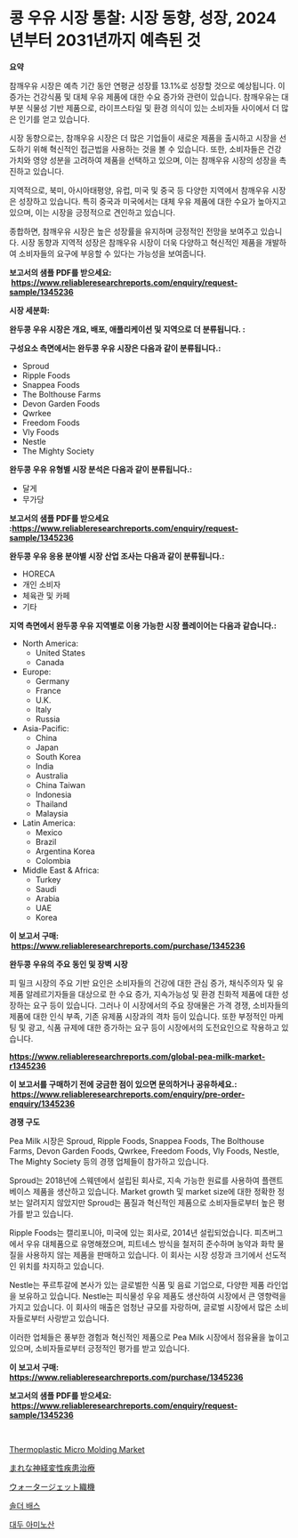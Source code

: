 <p><h1>콩 우유 시장 통찰: 시장 동향, 성장, 2024년부터 2031년까지 예측된 것</h1></p><p><strong>요약</strong></p>
<p><p>참깨우유 시장은 예측 기간 동안 연평균 성장률 13.1%로 성장할 것으로 예상됩니다. 이 증가는 건강식품 및 대체 우유 제품에 대한 수요 증가와 관련이 있습니다. 참깨우유는 대부분 식물성 기반 제품으로, 라이프스타일 및 환경 의식이 있는 소비자들 사이에서 더 많은 인기를 얻고 있습니다.</p><p>시장 동향으로는, 참깨우유 시장은 더 많은 기업들이 새로운 제품을 출시하고 시장을 선도하기 위해 혁신적인 접근법을 사용하는 것을 볼 수 있습니다. 또한, 소비자들은 건강 가치와 영양 성분을 고려하여 제품을 선택하고 있으며, 이는 참깨우유 시장의 성장을 촉진하고 있습니다.</p><p>지역적으로, 북미, 아시아태평양, 유럽, 미국 및 중국 등 다양한 지역에서 참깨우유 시장은 성장하고 있습니다. 특히 중국과 미국에서는 대체 우유 제품에 대한 수요가 높아지고 있으며, 이는 시장을 긍정적으로 견인하고 있습니다.</p><p>종합하면, 참깨우유 시장은 높은 성장률을 유지하며 긍정적인 전망을 보여주고 있습니다. 시장 동향과 지역적 성장은 참깨우유 시장이 더욱 다양하고 혁신적인 제품을 개발하여 소비자들의 요구에 부응할 수 있다는 가능성을 보여줍니다.</p></p>
<p><strong>보고서의 샘플 PDF를 받으세요: &nbsp;<a href="https://www.reliableresearchreports.com/enquiry/request-sample/1345236">https://www.reliableresearchreports.com/enquiry/request-sample/1345236</a></strong></p>
<p><strong>시장 세분화:</strong></p>
<p><strong> 완두콩 우유 시장은 개요, 배포, 애플리케이션 및 지역으로 더 분류됩니다. :</strong></p>
<p><strong>구성요소 측면에서는 완두콩 우유 시장은 다음과 같이 분류됩니다.:</strong></p>
<p><ul><li>Sproud</li><li>Ripple Foods</li><li>Snappea Foods</li><li>The Bolthouse Farms</li><li>Devon Garden Foods</li><li>Qwrkee</li><li>Freedom Foods</li><li>Vly Foods</li><li>Nestle</li><li>The Mighty Society</li></ul></p>
<p><strong> 완두콩 우유 유형별 시장 분석은 다음과 같이 분류됩니다.:</strong></p>
<p><ul><li>달게</li><li>무가당</li></ul></p>
<p><strong>보고서의 샘플 PDF를 받으세요 :<a href="https://www.reliableresearchreports.com/enquiry/request-sample/1345236">https://www.reliableresearchreports.com/enquiry/request-sample/1345236</a></strong></p>
<p><strong> 완두콩 우유 응용 분야별 시장 산업 조사는 다음과 같이 분류됩니다.:</strong></p>
<p><ul><li>HORECA</li><li>개인 소비자</li><li>체육관 및 카페</li><li>기타</li></ul></p>
<p><strong>지역 측면에서 완두콩 우유 지역별로 이용 가능한 시장 플레이어는 다음과 같습니다.:</strong></p>
<p><ul>
    <li>
        North America:
        <ul>
            <li>United States</li>
            <li>Canada</li>
        </ul>
    </li>
    <li>
        Europe:
        <ul>
            <li>Germany</li>
            <li>France</li>
            <li>U.K.</li>
            <li>Italy</li>
            <li>Russia</li>
        </ul>
    </li>
    <li>
        Asia-Pacific:
        <ul>
            <li>China</li>
            <li>Japan</li>
            <li>South Korea</li>
            <li>India</li>
            <li>Australia</li>
            <li>China Taiwan</li>
            <li>Indonesia</li>
            <li>Thailand</li>
            <li>Malaysia</li>
        </ul>
    </li>
    <li>
        Latin America:
        <ul>
            <li>Mexico</li>
            <li>Brazil</li>
            <li>Argentina Korea</li>
            <li>Colombia</li>
        </ul>
    </li>
    <li>
        Middle East & Africa:
        <ul>
            <li>Turkey</li>
            <li>Saudi</li>
            <li>Arabia</li>
            <li>UAE</li>
            <li>Korea</li>
        </ul>
    </li>
    </ul></p>
<p><strong>이 보고서 구매: &nbsp;<a href="https://www.reliableresearchreports.com/purchase/1345236">https://www.reliableresearchreports.com/purchase/1345236</a></strong></p>
<p><strong>완두콩 우유의 주요 동인 및 장벽 시장</strong></p>
<p><p>피 밀크 시장의 주요 기반 요인은 소비자들의 건강에 대한 관심 증가, 채식주의자 및 유제품 알레르기자들을 대상으로 한 수요 증가, 지속가능성 및 환경 친화적 제품에 대한 성장하는 요구 등이 있습니다. 그러나 이 시장에서의 주요 장애물은 가격 경쟁, 소비자들의 제품에 대한 인식 부족, 기존 유제품 시장과의 격차 등이 있습니다. 또한 부정적인 마케팅 및 광고, 식품 규제에 대한 증가하는 요구 등이 시장에서의 도전요인으로 작용하고 있습니다.</p></p>
<p><strong><a href="https://www.reliableresearchreports.com/global-pea-milk-market-r1345236">https://www.reliableresearchreports.com/global-pea-milk-market-r1345236</a></strong></p>
<p><strong>이 보고서를 구매하기 전에 궁금한 점이 있으면 문의하거나 공유하세요.: &nbsp;<a href="https://www.reliableresearchreports.com/enquiry/pre-order-enquiry/1345236">https://www.reliableresearchreports.com/enquiry/pre-order-enquiry/1345236</a></strong></p>
<p><strong>경쟁 구도</strong></p>
<p><p>Pea Milk 시장은 Sproud, Ripple Foods, Snappea Foods, The Bolthouse Farms, Devon Garden Foods, Qwrkee, Freedom Foods, Vly Foods, Nestle, The Mighty Society 등의 경쟁 업체들이 참가하고 있습니다. </p><p>Sproud는 2018년에 스웨덴에서 설립된 회사로, 지속 가능한 원료를 사용하여 플랜트 베이스 제품을 생산하고 있습니다. Market growth 및 market size에 대한 정확한 정보는 알려지지 않았지만 Sproud는 품질과 혁신적인 제품으로 소비자들로부터 높은 평가를 받고 있습니다.</p><p>Ripple Foods는 캘리포니아, 미국에 있는 회사로, 2014년 설립되었습니다. 피츠버그에서 우유 대체품으로 유명해졌으며, 피트네스 방식을 철저히 준수하며 농약과 화학 물질을 사용하지 않는 제품을 판매하고 있습니다. 이 회사는 시장 성장과 크기에서 선도적인 위치를 차지하고 있습니다.</p><p>Nestle는 푸르투갈에 본사가 있는 글로벌한 식품 및 음료 기업으로, 다양한 제품 라인업을 보유하고 있습니다. Nestle는 피식물성 우유 제품도 생산하여 시장에서 큰 영향력을 가지고 있습니다. 이 회사의 매출은 엄청난 규모를 자랑하며, 글로벌 시장에서 많은 소비자들로부터 사랑받고 있습니다.</p><p>이러한 업체들은 풍부한 경험과 혁신적인 제품으로 Pea Milk 시장에서 점유율을 높이고 있으며, 소비자들로부터 긍정적인 평가를 받고 있습니다.</p></p>
<p><strong>이 보고서 구매: &nbsp; <a href="https://www.reliableresearchreports.com/purchase/1345236">https://www.reliableresearchreports.com/purchase/1345236</a></strong></p>
<p><strong>보고서의 샘플 PDF를 받으세요: &nbsp;<a href="https://www.reliableresearchreports.com/enquiry/request-sample/1345236">https://www.reliableresearchreports.com/enquiry/request-sample/1345236</a></strong><strong></strong></p>
<p>&nbsp;</p>
<p><p><a href="https://www.linkedin.com/pulse/thermoplastic-micro-molding-market-analysis-size-global-industry-vwref?trackingId=KUYCT3M1nMakQ7nj26atMw%3D%3D">Thermoplastic Micro Molding Market</a></p><p><a href="https://medium.com/@jewelardner5656/%E5%B8%8C%E5%B0%91%E3%81%AA%E7%A5%9E%E7%B5%8C%E5%A4%89%E6%80%A7%E7%96%BE%E6%82%A3%E3%81%AE%E6%B2%BB%E7%99%82%E5%B8%82%E5%A0%B4%E8%A6%8F%E6%A8%A1%E3%81%AF-%E3%82%B0%E3%83%AD%E3%83%BC%E3%83%90%E3%83%AB%E6%A5%AD%E7%95%8C%E3%81%A7%E6%9C%80%E9%81%A9%E3%81%AA%E3%83%9E%E3%83%BC%E3%82%B1%E3%83%86%E3%82%A3%E3%83%B3%E3%82%B0%E3%83%81%E3%83%A3%E3%83%8D%E3%83%AB%E3%82%92%E7%A4%BA%E3%81%97%E3%81%A6%E3%81%84%E3%81%BE%E3%81%99-50129b733389">まれな神経変性疾患治療</a></p><p><a href="https://github.com/zoetazuur/Market-Research-Report-List-1/blob/main/651479221883.md">ウォータージェット織機</a></p><p><a href="https://medium.com/@snake68678/%EC%86%8C%EB%8D%94-%EC%9A%95%EC%A1%B0-%EC%8B%9C%EC%9E%A5%EC%9D%80-%EC%8B%9C%EC%9E%A5-%EC%A0%90%EC%9C%A0%EC%9C%A8-%EC%8B%9C%EC%9E%A5-%EB%8F%99%ED%96%A5-%EB%B0%8F-%EC%8B%9C%EC%9E%A5-%EC%84%B1%EC%9E%A5%EC%97%90-%EB%8C%80%ED%95%9C-%EC%A0%95%EB%B3%B4%EB%A5%BC-%EC%A0%9C%EA%B3%B5%ED%95%A9%EB%8B%88%EB%8B%A4-a36f5dcac922">솔더 배스</a></p><p><a href="https://medium.com/@flower89678/%EB%8C%80%EB%91%90-%EC%95%84%EB%AF%B8%EB%85%B8%EC%82%B0-%EC%8B%9C%EC%9E%A5%EC%9D%98-%ED%86%B5%EC%B0%B0-%EC%8B%9C%EC%9E%A5-%ED%8A%B8%EB%A0%8C%EB%93%9C-%EC%84%B1%EC%9E%A5-2024%EB%85%84%EB%B6%80%ED%84%B0-2031%EB%85%84%EA%B9%8C%EC%A7%80-%EC%98%88%EC%B8%A1%EB%90%9C-%EA%B2%83-7296eb29f139">대두 아미노산</a></p></p>